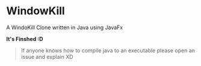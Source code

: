 # WindowKill

A WindoKill Clone written in Java using JavaFx

<b> It's Finshed :D </b>
> If anyone knows how to compile java to an executable please open an issue and explain XD

